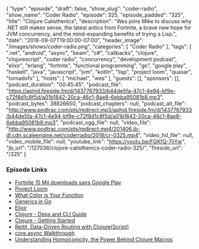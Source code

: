 {
  "type": "episode",
  "draft": false,
  "show_slug": "coder-radio",
  "show_name": "Coder Radio",
  "episode": 325,
  "episode_padded": "325",
  "title": "Clojure Calisthenics",
  "description": "Wes joins Mike to discuss why .NET still makes sense, the latest antics from Fortnite, a brave new hope for JVM concurrency, and the mind-expanding benefits of trying a Lisp.",
  "date": "2018-09-07T19:00:00-07:00",
  "header_image": "/images/shows/coder-radio.png",
  "categories": [
    "Coder Radio"
  ],
  "tags": [
    ".net",
    "android",
    "async",
    "beam",
    "c#",
    "callbacks",
    "clojure",
    "clojurescript",
    "coder radio",
    "concurrency",
    "development podcast",
    "elixir",
    "erlang",
    "fortnite",
    "functional programming",
    "go",
    "google play",
    "haskell",
    "java",
    "javascript",
    "jvm",
    "kotlin",
    "lisp",
    "project loom",
    "quasar",
    "tornadofx"
  ],
  "hosts": [
    "michael",
    "wes"
  ],
  "guests": [],
  "sponsors": [],
  "podcast_duration": "00:45:45",
  "podcast_file": "https://aphid.fireside.fm/d/1437767933/b44de5fa-47c1-4e94-bf9e-c72f8d1c8f5d/a01b1842-20ca-46c1-8ae8-6ebba95081b8.mp3",
  "podcast_bytes": 38826650,
  "podcast_chapters": null,
  "podcast_alt_file": "http://www.podtrac.com/pts/redirect.mp3/aphid.fireside.fm/d/1437767933/b44de5fa-47c1-4e94-bf9e-c72f8d1c8f5d/a01b1842-20ca-46c1-8ae8-6ebba95081b8.mp3",
  "podcast_ogg_file": null,
  "video_file": "http://www.podtrac.com/pts/redirect.mp4/201406.jb-dl.cdn.scaleengine.net/coderradio/2018/cr-0325.mp4",
  "video_hd_file": null,
  "video_mobile_file": null,
  "youtube_link": "https://youtu.be/FGKfQ-7iiYw",
  "jb_url": "/127036/clojure-calisthenics-coder-radio-325/",
  "fireside_url": "/325"
}


### Episode Links

  * [Fortnite 15 Mil downloads sans Google Play](https://arstechnica.com/gaming/2018/09/fortnite-reaches-15-million-android-downloads-without-google-play/ "Fortnite 15 Mil downloads sans Google Play")
  * [Project Loom](http://cr.openjdk.java.net/~rpressler/loom/Loom-Proposal.html "Project Loom")
  * [What Color is Your Function](http://journal.stuffwithstuff.com/2015/02/01/what-color-is-your-function/ "What Color is Your Function")
  * [Generics in Go](https://blog.merovius.de/2018/09/05/scrapping_contracts.html "Generics in Go")
  * [Elixir](https://elixir-lang.org/ "Elixir")
  * [Clojure - Deps and CLI Guide](https://clojure.org/guides/deps_and_cli "Clojure - Deps and CLI Guide")
  * [Clojure - Getting Started](https://clojure.org/guides/getting_started "Clojure - Getting Started")
  * [Reitit, Data-Driven Routing with Clojure(Script)](https://www.metosin.fi/blog/reitit/ "Reitit, Data-Driven Routing with Clojure\(Script\)")
  * [core.async Walkthrough](https://github.com/clojure/core.async/blob/master/examples/walkthrough.clj "core.async Walkthrough")
  * [Understanding Homoiconicity, the Power Behind Clojure Macros](https://spin.atomicobject.com/2013/07/23/homoiconicity-clojure-macros/ "Understanding Homoiconicity, the Power Behind Clojure Macros")


